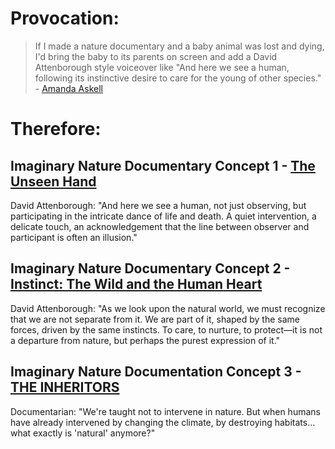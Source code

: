 # Provocation:

> If I made a nature documentary and a baby animal was lost and dying, I'd bring the baby to its parents on screen and add a David Attenborough style voiceover like "And here we see a human, following its instinctive desire to care for the young of other species." - [Amanda Askell](https://x.com/amandaaskell/status/1859707679620612605?s=46&t=91uxEd7YzjICwwNnxcr-KA)

# Therefore:

## Imaginary Nature Documentary Concept 1 - [The Unseen Hand](https://github.com/dazzaji/imaginary-nature-documentary/blob/main/NatureOfLife-IsabellaUniverse.md)

David Attenborough: "And here we see a human, not just observing, but participating in the intricate dance of life and death. A quiet intervention, a delicate touch, an acknowledgement that the line between observer and participant is often an illusion."

## Imaginary Nature Documentary Concept 2 - [Instinct: The Wild and the Human Heart](https://github.com/dazzaji/imaginary-nature-documentary/blob/main/NatureOfLife-ClaraUniverse.md)

David Attenborough: "As we look upon the natural world, we must recognize that we are not separate from it. We are part of it, shaped by the same forces, driven by the same instincts. To care, to nurture, to protect—it is not a departure from nature, but perhaps the purest expression of it."

## Imaginary Nature Documentation Concept 3 - [THE INHERITORS](https://github.com/dazzaji/imaginary-nature-documentary/blob/main/NatureOfLife-SarahUniverse.md)

Documentarian: "We're taught not to intervene in nature. But when humans have already intervened by changing the climate, by destroying habitats... what exactly is 'natural' anymore?"
